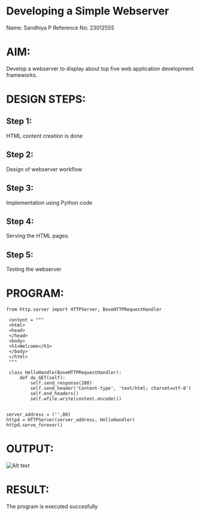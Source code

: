 # Developing a Simple Webserver
Name: Sandhiya P
Reference No: 23012555

# AIM:

Develop a webserver to display about top five web application development frameworks.

# DESIGN STEPS:

## Step 1:

HTML content creation is done

## Step 2:

Design of webserver workflow

## Step 3:

Implementation using Python code

## Step 4:

Serving the HTML pages.

## Step 5:

Testing the webserver
# PROGRAM:
``````
from http.server import HTTPServer, BaseHTTPRequestHandler
 
 content = """
 <html>
 <head>
 </head>
 <body>
 <h1>Welcome</h1>
 </body>
 </html>
 """

 class HelloHandle(BaseHTTPRequestHandler):
     def do_GET(self):
         self.send_response(200)
         self.send_header('Content-type', 'text/html; charset=utf-8')
         self.end_headers()
         self.wfile.write(content.encode())


server_address = ('',80)
httpd = HTTPServer(server_address, HelloHandler)
httpd.serve_forever()
``````
# OUTPUT:
![Alt text](webserver.jpg)


# RESULT:

The program is executed succesfully
